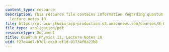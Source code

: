 ```yaml
---
content_type: resource
description: This resource file contains information regarding quantum physics II,
  lecture notes 10.
file: https://ol-ocw-studio-app-production.s3.amazonaws.com/courses/8-05-quantum-physics-ii-fall-2013/f27e44d7b761cec0ef1d01734f0a23b8_MIT8_05F13_Chap_10.pdf
file_type: application/pdf
resourcetype: Document
title: Quantum Physics II, Lecture Notes 10
uid: f27e44d7-b761-cec0-ef1d-01734f0a23b8
---
```

